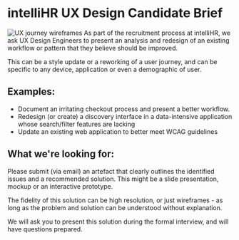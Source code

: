 # intelliHR UX Design Candidate Brief

![UX journey wireframes](https://images.unsplash.com/photo-1573868396123-ef72a7f7b94f)
As part of the recruitment process at intelliHR, we ask UX Design Engineers to present an analysis and redesign of an existing workflow or pattern that they believe should be improved.

This can be a style update or a reworking of a user journey, and can be specific to any device, application or even a demographic of user.

## Examples:
- Document an irritating checkout process and present a better workflow.
- Redesign (or create) a discovery interface in a data-intensive application whose search/filter features are lacking
- Update an existing web application to better meet WCAG guidelines

## What we're looking for:
Please submit (via email) an artefact that clearly outlines the identified issues and a recommended solution.  This might be a slide presentation, mockup or an interactive prototype.  

The fidelity of this solution can be high resolution, or just wireframes - as long as the problem and solution can be understood without explanation.

We will ask you to present this solution during the formal interview, and will have questions prepared.
